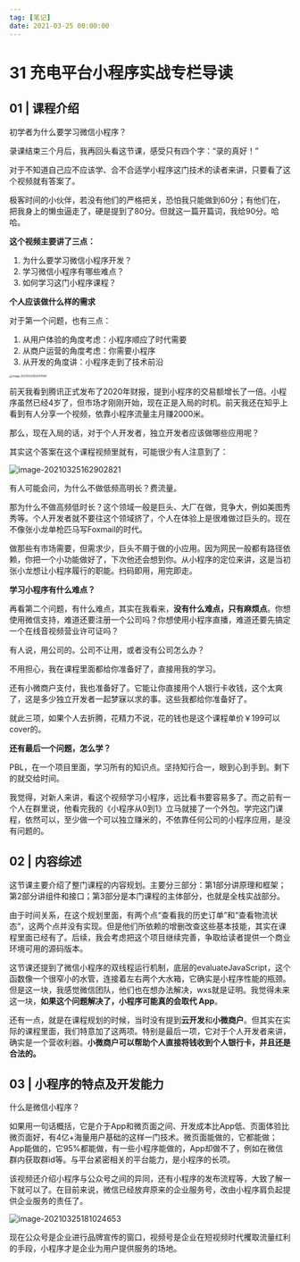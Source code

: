 ```yaml
---
tag: [笔记]
date: 2021-03-25 00:00:00
---
```

# 31 充电平台小程序实战专栏导读

## 01 | 课程介绍

初学者为什么要学习微信小程序？

录课结束三个月后，我再回头看这节课，感受只有四个字：“录的真好！”

对于不知道自己应不应该学、合不合适学小程序这门技术的读者来讲，只要看了这个视频就有答案了。

极客时间的小伙伴，若没有他们的严格把关，恐怕我只能做到60分；有他们在，把我身上的懒虫逼走了，硬是提到了80分。但就这一篇开篇词，我给90分。哈哈。

**这个视频主要讲了三点：**

1. 为什么要学习微信小程序开发？
2. 学习微信小程序有哪些难点？
3. 如何学习这门小程序课程？

**个人应该做什么样的需求**

对于第一个问题，也有三点：

1. 从用户体验的角度考虑：小程序顺应了时代需要
2. 从商户运营的角度考虑：你需要小程序
3. 从开发的角度讲：小程序走到了技术前沿

<img src="https://cdn.jsdelivr.net/gh/rixingyike/images/202120210325162549.png" alt="image-20210325162547699" style="zoom:33%;" />

前天我看到腾讯正式发布了2020年财报，提到小程序的交易额增长了一倍。小程序虽然已经4岁了，但市场才刚刚开始，现在正是入局的时机。前天我还在知乎上看到有人分享一个视频，依靠小程序流量主月赚2000米。

那么，现在入局的话，对于个人开发者，独立开发者应该做哪些应用呢？

其实这个答案在这个课程视频里就有，可能很少有人注意到了：

![image-20210325162902821](https://cdn.jsdelivr.net/gh/rixingyike/images/202120210325162904.png)

有人可能会问，为什么不做低频高明长？费流量。

那为什么不做高频低时长？这个领域一般是巨头、大厂在做，竞争大，例如美图秀秀等。个人开发者就不要往这个领域挤了，个人在体验上是很难做过巨头的。现在不像张小龙单枪匹马写Foxmail的时代。

做那些有市场需要，但需求少，巨头不屑于做的小应用。因为网民一般都有路径依赖，你把一个小功能做好了，下次他还会想到你。从小程序的定位来讲，这是当初张小龙想让小程序履行的职能。扫码即用，用完即走。

**学习小程序有什么难点？**

再看第二个问题，有什么难点，其实在我看来，**没有什么难点，只有麻烦点**。你想使用微信支持，难道还要注册一个公司吗？你想使用小程序直播，难道还要先搞定一个在线音视频营业许可证吗？

有人说，用公司的。公司不让用，或者没有公司怎么办？

不用担心，我在课程里面都给你准备好了，直接用我的学习。

还有小微商户支付，我也准备好了。它能让你直接用个人银行卡收钱，这个太爽了，这是多少独立开发者一起梦寐以求的事。这些我都给你准备好了。

就此三项，如果个人去折腾，花精力不说，花的钱也是这个课程单价￥199可以cover的。

**还有最后一个问题，怎么学？**

PBL，在一个项目里面，学习所有的知识点。坚持知行合一，眼到心到手到。剩下的就交给时间。

我觉得，对新人来讲，看这个视频学习小程序，远比看书要容易多了。而之前有一个人在群里说，他看完我的《小程序从0到1》立马就接了一个外包。学完这门课程，依然可以，至少做一个可以独立赚米的，不依靠任何公司的小程序应用，是没有问题的。

## 02 | 内容综述

这节课主要介绍了整门课程的内容规划。主要分三部分：第1部分讲原理和框架；第2部分讲组件和接口；第3部分是本门课程的主体部分，也就是全栈实战部分。

由于时间关系，在这个规划里面，有两个点“查看我的历史订单”和“查看物流状态”，这两个点并没有实现。但是他们所依赖的增删改查这些基本技能，其实在课程里面已经有了。后续，我会考虑把这个项目继续完善，争取给读者提供一个商业环境可用的源码版本。

这节课还提到了微信小程序的双线程运行机制，底层的evaluateJavaScript，这个函数像一个很窄小的水管，连接着左右两个大水箱，它确实是小程序性能的瓶颈。但是这一块，我感觉微信团队，他们也在想办法解决，wxs就是证明。我觉得未来这一块，**如果这个问题解决了，小程序可能真的会取代 App**。

还有一点，就是在课程规划的时候，当时没有提到**云开发**和**小微商户**。但其实在实际的课程里面，我们特意加了这两项。特别是最后一项，它对于个人开发者来讲，确实是一个营收利器。**小微商户可以帮助个人直接将钱收到个人银行卡，并且还是合法的。**

## 03 | 小程序的特点及开发能力

什么是微信小程序？

如果用一句话概括，它是介于App和微页面之间、开发成本比App低、页面体验比微页面好，有4亿+海量用户基础的这样一门技术。微页面能做的，它都能做；App能做的，它95%都能做，有一些小程序能做的，App却做不了，例如在微信群内获取群id等。与平台紧密相关的平台能力，是小程序的长项。

该视频还介绍小程序与公众号之间的异同，还有小程序的发布流程等，大致了解一下就可以了。在目前来说，微信已经放弃原来的企业服务号，改由小程序肩负起提供企业服务的责任了。

![image-20210325181024653](https://cdn.jsdelivr.net/gh/rixingyike/images/202120210325181026.png)

现在公众号是企业进行品牌宣传的窗口，视频号是企业在短视频时代攫取流量红利的手段，小程序才是企业为用户提供服务的场地。